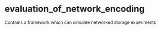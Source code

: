 evaluation_of_network_encoding
==============================

Contains a framework which can simulate networked storage experiments 
